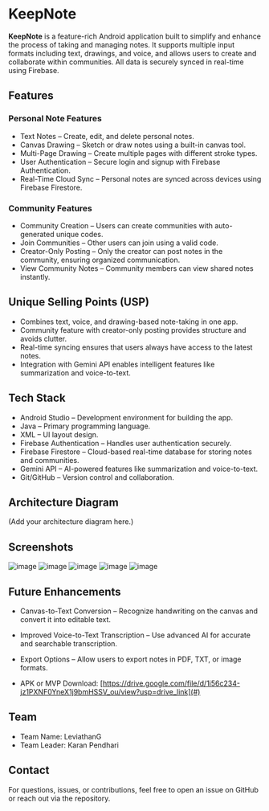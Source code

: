 # KeepNote

**KeepNote** is a feature-rich Android application built to simplify and enhance the process of taking and managing notes. It supports multiple input formats including text, drawings, and voice, and allows users to create and collaborate within communities. All data is securely synced in real-time using Firebase.

## Features

### Personal Note Features
- Text Notes – Create, edit, and delete personal notes.
- Canvas Drawing – Sketch or draw notes using a built-in canvas tool.
- Multi-Page Drawing – Create multiple pages with different stroke types.
- User Authentication – Secure login and signup with Firebase Authentication.
- Real-Time Cloud Sync – Personal notes are synced across devices using Firebase Firestore.

### Community Features
- Community Creation – Users can create communities with auto-generated unique codes.
- Join Communities – Other users can join using a valid code.
- Creator-Only Posting – Only the creator can post notes in the community, ensuring organized communication.
- View Community Notes – Community members can view shared notes instantly.

## Unique Selling Points (USP)

- Combines text, voice, and drawing-based note-taking in one app.
- Community feature with creator-only posting provides structure and avoids clutter.
- Real-time syncing ensures that users always have access to the latest notes.
- Integration with Gemini API enables intelligent features like summarization and voice-to-text.

## Tech Stack

- Android Studio – Development environment for building the app.
- Java – Primary programming language.
- XML – UI layout design.
- Firebase Authentication – Handles user authentication securely.
- Firebase Firestore – Cloud-based real-time database for storing notes and communities.
- Gemini API – AI-powered features like summarization and voice-to-text.
- Git/GitHub – Version control and collaboration.

## Architecture Diagram

(Add your architecture diagram here.)

## Screenshots

![image](https://github.com/user-attachments/assets/f06f6eae-eeb6-499b-9400-af01f0df65de)
![image](https://github.com/user-attachments/assets/76076b0e-4d8c-46c9-8bb7-a8a0c271087b)
![image](https://github.com/user-attachments/assets/a6b234fd-f640-4da4-acaa-1ebb69167507)
![image](https://github.com/user-attachments/assets/28430084-3638-4abb-ab76-00c4701c0ab7)
![image](https://github.com/user-attachments/assets/5f5c2f22-740b-4217-8297-c1e0e9026e4e)



## Future Enhancements

- Canvas-to-Text Conversion – Recognize handwriting on the canvas and convert it into editable text.
- Improved Voice-to-Text Transcription – Use advanced AI for accurate and searchable transcription.
- Export Options – Allow users to export notes in PDF, TXT, or image formats.

- APK or MVP Download: [https://drive.google.com/file/d/1i56c234-jz1PXNF0YneX1j9bmHSSV_ou/view?usp=drive_link](#)


## Team

- Team Name: LeviathanG
- Team Leader: Karan Pendhari

## Contact

For questions, issues, or contributions, feel free to open an issue on GitHub or reach out via the repository.
